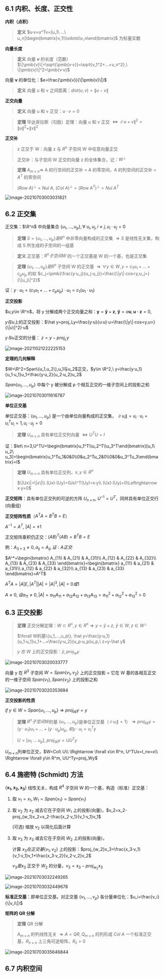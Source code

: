 ##  6.1 内积、长度、正交性

**内积（点积）**

> **定义** $u·v=u^Tv=[u_1\ ...\ u_n]\begin{bmatrix}v_1\\\vdots\\v_n\end{bmatrix}$ 为标量实数

**向量长度**

> **定义** 向量 **v** 的长度（范数）$\|\pmb{v}\|=\sqrt{\pmb{v·v}}=\sqrt{v_1^2+...+v_n^2},\ \|\pmb{v}\|^2=\pmb{v·v}$

向量 **v** 的单位化：$e=\frac{\pmb{v}}{\|\pmb{v}\|}$

> **定义** 向量 u 和 v 之间距离：$dist(u,v)=\|u-v\|$

**正交向量**

> **定义** 向量 u 和 v 正交：$u·v=0$

> **定理** 毕达哥拉斯（勾股）定理：向量 u 和 v 正交 $\Leftrightarrow \|u+v\|^2=\|u\|^2+\|v\|^2$

**正交补**

> z 正交于 W：向量 z 与 $R^n$ 子空间 W 中任意向量正交
>
> 正交补：与子空间 W 正交的向量 z 的全体集合，记：$W^\perp$

> **定理** $A_{m\times n}\Rightarrow$ A 的行空间的正交补 = A 的零空间，A 的列空间的正交补 = $A^T$ 的零空间
>
> $(Row\ A)^\perp=Nul\ A,\ (Col\ A)^\perp=(Row\ A^T)^\perp=Nul\ A^T$

![image-20210703003031821](../assets/image-20210703003031821.png)



## 6.2 正交集

正交集：$\R^n$​ 中向量集合 $\{u_1,...,u_p\}, \forall\ u_i,u_j,i\ne j, u_i·u_j=0$​

> **定理** $S=\{u_1,...,u_p\}是R^n$ 中非零向量构成的正交集 $\Rightarrow S$ 是线性无关集，构成 S 所生成的子空间的一组基

> **定义** 正交基：$R^n 子空间 W$ 的一个正交基是 W 的一个基，也是正交集

> **定理** $\{u_1,...,u_p\}是R^n$ 子空间 W 的正交基 $\Rightarrow \forall y\in W,y=c_1u_1+...+c_pu_p$ 的权 $c_j=\pmb{\frac{y·u_j}{u_j·u_j}}=\frac{\|y\|·cos<y,u_j>}{\|u_j\|^2}$

证：$y·u_1=(c_1u_1+...+c_pu_p)·u_1=c_1(u_1·u_1)$

**正交投影**

$u,y\in \R^n$​​，将 y 分解成两个正交向量之和：$\pmb{y}=\pmb{\hat y}+\pmb{z},\ \pmb{\hat y}=\alpha \pmb{u},\pmb{u·z}=0,$​​

$y 在 u$​​ 上的正交投影：$\hat y=proj_Ly=\frac{y·u}{u·u}·u=\frac{\|y\|·cos<y,u>}{\|u\|^2}·u$​​

$y 与 u$​​ 正交的分量： $z=y-proj_Ly$​​

![image-20211021222225153](../assets/image-20211021222225153.png)

**定理的几何解释**

$W=\R^2=Span\{u_1,u_2\},u_1与u_2$​​​​​​ 正交，$y\in \R^2,\ 
y=\frac{y·u_1}{u_1·u_1}u_1+\frac{y·u_2}{u_2·u_2}u_2$​​​​​​

$Span\{u_1,...,u_p\}$ 中每个 y 被分解成 p 个相互正交的一维子空间上的投影之和

![image-20210703011616787](../assets/image-20210703011616787.png)

**单位正交基**

单位正交基：$\{u_1,...,u_p\}$ 是一个由单位向量构成的正交集， $\|u_i\|=u_i·u_i=u_i^Tu_i=1,u_i·u_j=0$​

> **定理** $U_{m\times n}$ 具有单位正交列向量 $\Leftrightarrow U^TU=I$

证：$let\ n=3,U^TU=\begin{bmatrix}u_1^T\\u_2^T\\u_3^T\end{bmatrix}[u_1\ u_2\ u_3]=\begin{bmatrix}u_1^Tu_1&0&0\\0&u_2^Tu_2&0\\0&0&u_3^Tu_3\end{bmatrix}=I$

> **定理** $U_{m\times n}$ 具有单位正交列，$x,y\in R^n$
>
> $\|Ux\|=\|x\|\\
> (Ux)·(Uy)=(Ux)^T(Uy)=x·y\\
> (Ux)·(Uy)=0\Leftrightarrow x·y=0$

**正交矩阵**：具有单位正交列的可逆的方阵 $U_{n\times n},\ U^{-1}=U^T$，同样具有单位正交行(向量组)

**正交矩阵性质**（$A^TA=B^TB=E$）

$A^{-1}=A^T,\ |A|=\pm 1$

正交矩阵乘积仍正交：$(AB)^T(AB)=B^TB=E$

例：$A_{3\times 3}\ne 0, a_{ij}=A_{ij}, 证:A正交$

$A^*=\begin{bmatrix} A_{11} & A_{21} & A_{31}\\ A_{12} & A_{22} & A_{32}\\ A_{13} & A_{23} & A_{33} \end{bmatrix}=\begin{bmatrix} a_{11} & a_{21} & a_{31}\\ a_{12} & a_{22} & a_{32}\\ a_{13} & a_{23} & a_{33} \end{bmatrix}=A^T$

$A^TA=|A|E,|A^T||A|=|A|^3,|A|=0或1$

$A\ne 0,设a_{11}\ne 0,|A|=a_{11}A_{11}+a_{12}A_{12}+a_{13}A_{13}=a_{11}^2+a_{12}^2+a_{13}^2>0$

## 6.3 正交投影

> **定理** 正交分解定理：$W\subset R^n,y\in R^n\Rightarrow y=\hat y+z,\ \hat y\in W,z\in W^\perp$
>
> $\forall W的基\{u_1,...,u_p\}, \hat y=\frac{y·u_1}{u_1·u_1}u_1+...+\frac{y·u_2}{u_p·u_p}u_p,\ z=y-\hat y$​​​​
>
> $y\ 在\ W$ 上的正交投影：$\hat y,proj_wy$

![image-20210703020033777](../assets/image-20210703020033777.png)

向量 y 在 $R^3$ 子空间 $W=Span\{v_1,v_2\}$ 上的正交投影 = 它在 W 基的各相互正交的一维子空间 $Span\{v_1\},Span\{v_2\}$ 上的投影之和

![image-20210703020353694](../assets/image-20210703020353694.png)

**正交投影的性质**

$if\ y\in W=Span\{u_1,...,u_p\}\Rightarrow proj_Wy=y$

> **定理** $R^n子空间W$​ 的基 $\{u_1,...,u_p\}$​ 是单位正交基（$\|u_i\|=1$​）$\Rightarrow proj_Wy=(y·u_1)u_1+...+(y·u_p)u_p,\ 权y·u_i=u_i^Ty$​​
>
> $U=[u_1\ ...\ u_p],\ proj_Wy=UU^Ty$

$U_{m\times n}$​ 列单位正交，$W=Col\ U\\
\Rightarrow \forall x\in R^n, U^TUx=I_nx=x\\
\Rightarrow \forall y\in R^m, UU^Ty=proj_Wy$​

## 6.4 施密特 (Schmidt) 方法

 $\{\pmb{x_1,x_2,x_3}\}$ 线性无关，构成 $R^4$ 子空间 W 的一个基，构造（标准）正交基：

1. 取 $v_1=x_1, W_1=Span\{x_1\}=Span\{v_1\}$

2. 取 $v_2$ 为 $x_2$ 减去它在子空间 $W_1$ 上的投影(向量)，$v_2=x_2-proj_{w_1}x_2=x_2-\frac{x_2·v_1}{v_1·v_1}v_1$

   (可选) 缩放 $v_2$ 以简化后面计算

3. 取 $v_3$ 为 $x_3$ 减去它在子空间 $W_2$ 上的投影(向量)，

   计算 $x_3在正交基\{v_1,v_2\}$ 上的投影：$proj_{w_2}x_3=\frac{x_3·v_1}{v_1·v_1}v_1+\frac{x_3·v_2}{v_2·v_2}v_2$
   
   $v_3是x_3$ 正交于 $W_2$ 的分量，$v_3=x_3-proj_{w_2}x_3$

![image-20210703032249265](../assets/image-20210703032249265.png)

![image-20210703032449678](../assets/image-20210703032449678.png)

**标准正交基**：即单位正交基。对正交基 $\{v_1,...,v_p\}$ 各分量单位化：$u_i=\frac{v_i}{\|v_i\|}$

**矩阵的 QR 分解**

> **定理** QR 分解
>
> $A_{m\times n}$ 的列线性无关 $\Rightarrow A=QR, Q_{m\times n}$ 的列形成 $Col\ A$ 一个标准正交基，$R_{n\times n}$ 上三角可逆矩阵，$R_{ii}>0$

![image-20210703035646844](../assets/image-20210703035646844.png)

## 6.7 内积空间



